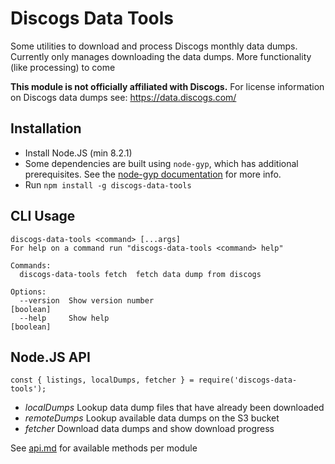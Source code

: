 # Discogs Data Tools
Some utilities to download and process Discogs monthly data dumps. Currently only manages downloading
the data dumps. More functionality (like processing) to come

**This module is not officially affiliated with Discogs.** For license information on Discogs
data dumps see: https://data.discogs.com/

## Installation

- Install Node.JS (min 8.2.1)
- Some dependencies are built using `node-gyp`, which has additional prerequisites. See the [node-gyp documentation](https://github.com/nodejs/node-gyp#Installation) for more info.
- Run `npm install -g discogs-data-tools`

## CLI Usage

<!-- below section is automatically generated. Do not modify -->
```
discogs-data-tools <command> [...args]
For help on a command run "discogs-data-tools <command> help"

Commands:
  discogs-data-tools fetch  fetch data dump from discogs

Options:
  --version  Show version number                                       [boolean]
  --help     Show help                                                 [boolean]
```

## Node.JS API
```
const { listings, localDumps, fetcher } = require('discogs-data-tools');
```

- *localDumps* Lookup data dump files that have already been downloaded
- *remoteDumps* Lookup available data dumps on the S3 bucket
- *fetcher* Download data dumps and show download progress

See [api.md](./api.md) for available methods per module
